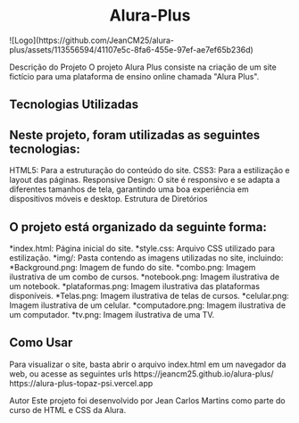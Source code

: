 <h1 align="center">Alura-Plus </h1>
![Logo](https://github.com/JeanCM25/alura-plus/assets/113556594/41107e5c-8fa6-455e-97ef-ae7ef65b236d)

Descrição do Projeto
O projeto Alura Plus consiste na criação de um site fictício para uma plataforma de ensino online chamada "Alura Plus".

<h2 color:#3c92fa>Tecnologias Utilizadas</h2>

<h2 color:#3c92fa>Neste projeto, foram utilizadas as seguintes tecnologias:</h2>

HTML5: Para a estruturação do conteúdo do site.
CSS3: Para a estilização e layout das páginas.
Responsive Design: O site é responsivo e se adapta a diferentes tamanhos de tela, garantindo uma boa experiência em dispositivos móveis e desktop.
Estrutura de Diretórios

<h2 color:#3c92fa>O projeto está organizado da seguinte forma:</h2>

*index.html: Página inicial do site.
*style.css: Arquivo CSS utilizado para estilização.
*img/: Pasta contendo as imagens utilizadas no site, incluindo:
*Background.png: Imagem de fundo do site.
*combo.png: Imagem ilustrativa de um combo de cursos.
*notebook.png: Imagem ilustrativa de um notebook.
*plataformas.png: Imagem ilustrativa das plataformas disponíveis.
*Telas.png: Imagem ilustrativa de telas de cursos.
*celular.png: Imagem ilustrativa de um celular.
*computadore.png: Imagem ilustrativa de um computador.
*tv.png: Imagem ilustrativa de uma TV.

<h2 color:#3c92fa>Como Usar</h2>
Para visualizar o site, basta abrir o arquivo index.html em um navegador da web, ou acesse as seguintes urls  https://jeancm25.github.io/alura-plus/ https://alura-plus-topaz-psi.vercel.app

Autor
Este projeto foi desenvolvido por Jean Carlos Martins como parte do curso de HTML e CSS da Alura.
